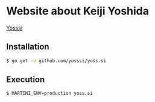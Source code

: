 # Website about Keiji Yoshida

[Yosssi](http://yoss.si/)

## Installation

```sh
$ go get -u github.com/yosssi/yoss.si
```

## Execution

```sh
$ MARTINI_ENV=production yoss.si
```
